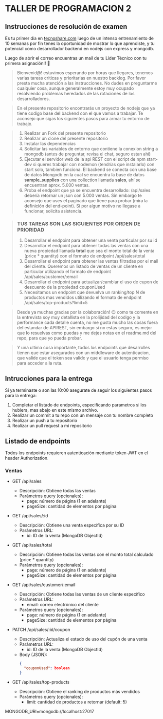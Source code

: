 # TALLER DE PROGRAMACION 2

## Instrucciones de resolución de examen

Es tu primer día en [tecnoshare.com](http://tecnoshare.com) luego de un intenso entrenamiento de 10 semanas por fin tenes la oportunidad de mostrar lo que aprendiste, y tu potencial como desarrollador backend en nodejs con express y mongodb.

Luego de abrir el correo encuentras un mail de tu Líder Técnico con tu primera asignación!! 💪

> Bienvenid@! estuvimos esperando por horas que llegares, tenemos varias tareas criticas y prioritarias en nuestro backlog. Por favor presta mucha atención a las instrucciones. No dudes en preguntarme cualquier cosa, aunque generalmente estoy muy ocupado resolviendo problemas heredados de las rotaciones de los desarrolladores.

> En el presente repositorío encontrarás un proyecto de nodejs que ya tiene codigo base del backend con el que vamos a trabajar. Te aconsejo que sigas los siguientes pasos para armar tu entorno de trabajo.

> 1. Realizar un Fork del presente repositorio
> 2. Realizar un clone del presente repositorio
> 3. Instalar las dependencias
> 4. Solicitar las variables de entorno que contiene la conexion string a mongodb (antes de preguntar, revisa el chat, seguro estan ahí)
> 5. Ejecutar el servidor web de la api REST con el script de npm start-dev si queres trabajar con nodemon (tendrías que instalarlo) con start solo, tambien funciona.
>    El backend se conecta con una base de datos Mongodb en la cual se encuentra la base de datos **sample_supplies** con una collection llamada **sales**, ahí se encuentran aprox. 5.000 ventas.
> 6. Proba el endpoint que ya se encuentra desarrollado: /api/sales debería retornar un json con 5.000 ventas. Sin embargo te aconsejo que uses el paginado que tiene para probar (mira la definición del end-point). Sí por algun motivo no llegase a funcionar, solicita asistencia.

> ### TUS TAREAS SON LAS SIGUIENTES POR ORDEN DE PRIORIDAD
>
> 1. Desarrollar el endpoint para obtener una venta particular por su id
> 2. Desarrollar el endpoint para obtener todas las ventas con una nueva propiedad llamada **total** que sea el monto total de la venta (price * quantity) con el formato de endpoint /api/sales/total
> 3. Desarrollar el endpoint para obtener las ventas filtradas por el mail del cliente. Queremos un listado de ventas de un cliente en particular utilizando el formato de endpoint /api/sales/customer/:email
> 4. Desarrollar el endpoint para actualizar/cambiar el uso de cupon de descuento de la propiedad couponUsed
> 5. Necesitamos un endpoint que devuelva un ranking/top N de productos mas vendidos utilizando el formato de endpoint /api/sales/top-products?limit=5 

>
> Desde ya muchas gracias por la colaboración! 😉 como te comente en la entrevista soy muy detallista en la prolijidad del codigo y la performance cada detalle cuenta, no me gusta mucho las cosas fuera del estandar de APIREST, sin embargo si no estas seguro, es mejor que lo resuelvas como puedas y me dejes notas en el readme.md del repo, para que yo pueda probar.

> Y una ultima cosa importante, todos los endpoints que desarrolles tienen que estar asegurados con un middleware de autenticacion, que valide que el token sea valido y que el usuario tenga permiso para acceder a la ruta.

## Intrucciones para la entrega

Si ya terminaste o son las 10:00 asegurate de seguir los siguientes pasos para la entrega:

1. Completar el listado de endpoints, especificando parametros si los hubiera, mas abajo en este mismo archivo.
2. Realizar un commit a tu repo con un mensaje con tu nombre completo
3. Realizar un push a tu repositorio
4. Realizar un pull request a mi repositorio

## Listado de endpoints

Todos los endpoints requieren autenticación mediante token JWT en el header Authorization.

### Ventas
- GET /api/sales
  - Descripción: Obtiene todas las ventas
  - Parámetros query (opcionales):
    - page: número de página (1 en adelante)
    - pageSize: cantidad de elementos por página

- GET /api/sales/:id
  - Descripción: Obtiene una venta específica por su ID
  - Parámetros URL:
    - id: ID de la venta (MongoDB ObjectId)

- GET /api/sales/total
  - Descripción: Obtiene todas las ventas con el monto total calculado (price * quantity)
  - Parámetros query (opcionales):
    - page: número de página (1 en adelante)
    - pageSize: cantidad de elementos por página

- GET /api/sales/customer/:email
  - Descripción: Obtiene todas las ventas de un cliente específico
  - Parámetros URL:
    - email: correo electrónico del cliente
  - Parámetros query (opcionales):
    - page: número de página (1 en adelante)
    - pageSize: cantidad de elementos por página

- PATCH /api/sales/:id/coupon
  - Descripción: Actualiza el estado de uso del cupón de una venta
  - Parámetros URL:
    - id: ID de la venta (MongoDB ObjectId)
  - Body (JSON):
    ```json
    {
      "couponUsed": boolean
    }
    ```

- GET /api/sales/top-products
  - Descripción: Obtiene el ranking de productos más vendidos
  - Parámetros query (opcionales):
    - limit: cantidad de productos a retornar (default: 5)

MONGODB_URI=mongodb://localhost:27017